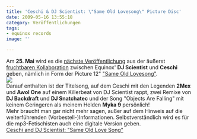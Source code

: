 ```yaml
---
title: 'Ceschi & DJ Scientist: \"Same Old Lovesong\" Picture Disc'
date: 2009-05-16 13:55:18
category: Veröffentlichungen
tags:
- equinox records
image: ''

---
```


Am **25. Mai** wird es die [nächste Veröffentlichung](http://www.e-q-x.net/news/2009/05/ceschi-same-old-love-song-picture-disc-now-available-for-pre-order/) aus der äußerst [fruchtbaren Kollaboration](http://www.misantropolis.de/2008/09/ceschi-count-on-it-bad-jokes-drausen/) zwischen Equinox' **DJ Scientist** und **Ceschi** geben, nämlich in Form der Picture 12" ["Same Old Lovesong"](http://www.e-q-x.net/news/releases/ceschi-same-old-love-song/).  
![](http://press.e-q-x.net/eqx018/pictures/eqx018_01_px430.jpg)  
Darauf enthalten ist der Titelsong, auf dem Ceschi mit den Legenden **2Mex** und **Awol One** auf einem Killerbeat von DJ Scientist rappt, zwei Remixe von **DJ Backdraft** und **DJ Snatchatec** und der Song "Objects Are Falling" mit keinem Geringeren als meinem Helden **Myka 9** persönlich!  
Mehr braucht man gar nicht mehr sagen, außer auf dem Hinweis auf die weiterführenden (Vorbestell-)Informationen. Selbstverständlich wird es für die mp3-Fetischisten auch eine digitale Version geben.  
[Ceschi and DJ Scientist: "Same Old Love Song"](http://www.e-q-x.net/news/releases/ceschi-same-old-love-song/)
